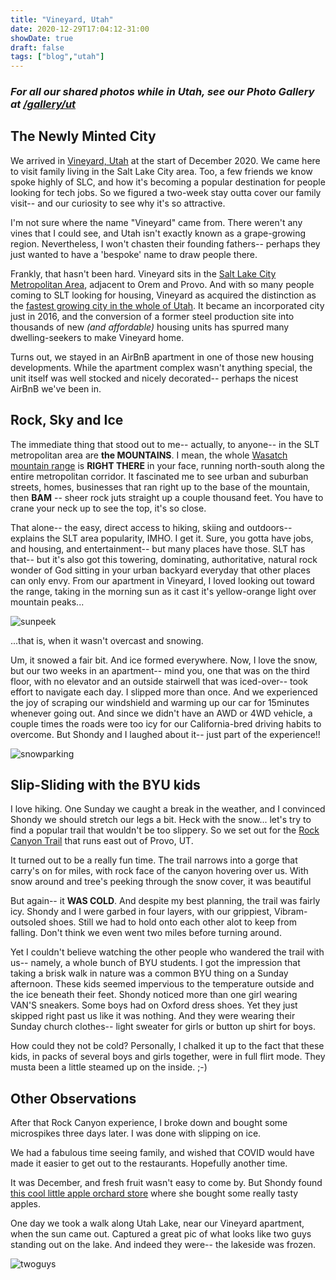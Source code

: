 ```yaml
---
title: "Vineyard, Utah"
date: 2020-12-29T17:04:12-31:00
showDate: true
draft: false
tags: ["blog","utah"]
---
```


### *For all our shared photos while in Utah, see our Photo Gallery at [/gallery/ut](/gallery/ut)*

## The Newly Minted City
We arrived in [Vineyard, Utah](https://vineyardutah.org/) at the start of December 2020.  We came here to visit family living in the Salt Lake City area.  Too, a few friends we know spoke highly of SLC, and how it's becoming a popular destination for people looking for tech jobs.  So we figured a two-week stay outta cover our family visit-- and our curiosity to see why it's so attractive.

I'm not sure where the name "Vineyard" came from.   There weren't any vines that I could see, and Utah isn't exactly known as a grape-growing region.  Nevertheless, I won't chasten their founding fathers-- perhaps they just wanted to have a 'bespoke' name to draw people there.

Frankly, that hasn't been hard.  Vineyard sits in the [Salt Lake City Metropolitan Area](https://en.wikipedia.org/wiki/Salt_Lake_City_metropolitan_area), adjacent to Orem and Provo.  And with so many people coming to SLT looking for housing, Vineyard as acquired the distinction as the [fastest growing city in the whole of Utah](https://www.sltrib.com/news/politics/2020/05/21/fastest-growing-city/).  It became an incorporated city just in 2016, and the conversion of a former steel production site into thousands of new *(and affordable)* housing units has spurred many dwelling-seekers to make Vineyard home.   

Turns out, we stayed in an AirBnB apartment in one of those new housing developments.  While the apartment complex wasn't anything special, the unit itself was well stocked and nicely decorated-- perhaps the nicest AirBnB we've been in.

## Rock, Sky and Ice
The immediate thing that stood out to me-- actually, to anyone-- in the SLT metropolitan area are **the MOUNTAINS**.   I mean, the whole [Wasatch mountain range](https://en.wikipedia.org/wiki/Wasatch_Range) is **RIGHT THERE** in your face, running north-south along the entire metropolitan corridor.   It fascinated me to see urban and suburban streets, homes, businesses that ran right up to the base of the mountain, then **BAM** -- sheer rock juts straight up a couple thousand feet.   You have to crane your neck up to see the top, it's so close.

That alone-- the easy, direct access to hiking, skiing and outdoors-- explains the SLT area popularity, IMHO.  I get it.  Sure, you gotta have jobs, and housing, and entertainment-- but many places have those.   SLT has that-- but it's also got this towering, dominating, authoritative, natural rock wonder of God sitting in your urban backyard everyday that other places can only envy.   From our apartment in Vineyard, I loved looking out toward the range, taking in the morning sun as it cast it's yellow-orange light over mountain peaks...

![sunpeek](/gallery/ut/ut_3.jpg)

...that is, when it wasn't overcast and snowing.

Um, it snowed a fair bit.  And ice formed everywhere. Now, I love the snow, but our two weeks in an apartment-- mind you, one that was on the third floor, with no elevator and an outside stairwell that was iced-over-- took effort to navigate each day.  I slipped more than once.   And we experienced the joy of scraping our windshield and warming up our car for 15minutes whenever going out.  And since we didn't have an AWD or 4WD vehicle, a couple times the roads were too icy for our California-bred driving habits to overcome.  But Shondy and I laughed about it-- just part of the experience!! 

![snowparking](/gallery/ut/ut_4.jpg)

## Slip-Sliding with the BYU kids
I love hiking.  One Sunday we caught a break in the weather, and I convinced Shondy we should stretch our legs a bit.  Heck with the snow... let's try to find a popular trail that wouldn't be too slippery.   So we set out for the [Rock Canyon Trail](https://www.provo.org/Home/Components/FacilityDirectory/FacilityDirectory/52/200) that runs east out of Provo, UT.  

It turned out to be a really fun time.  The trail narrows into a gorge that carry's on for miles, with rock face of the canyon hovering over us.  With snow around and tree's peeking through the snow cover, it was beautiful

But again-- it **WAS COLD**. And despite my best planning, the trail was fairly icy. Shondy and I were garbed in four layers, with our grippiest, Vibram-outsoled shoes. Still we had to hold onto each other alot to keep from falling.  Don't think we even went two miles before turning around.

Yet I couldn't believe watching the other people who wandered the trail with us-- namely, a whole bunch of BYU students.  I got the impression that taking a brisk walk in nature was a common BYU thing on a Sunday afternoon.  These kids seemed impervious to the temperature outside and the ice beneath their feet.   Shondy noticed more than one girl wearing VAN'S sneakers. Some boys had on Oxford dress shoes.  Yet they just skipped right past us like it was nothing.  And they were wearing their Sunday church clothes-- light sweater for girls or button up shirt for boys.   

How could they not be cold?  Personally, I chalked it up to the fact that these kids, in packs of several boys and girls together, were in full flirt mode.  They musta been a little steamed up on the inside.  ;-)


## Other Observations
After that Rock Canyon experience, I broke down and bought some microspikes three days later.  I was done with slipping on ice.

We had a fabulous time seeing family, and wished that COVID would have made it easier to get out to the restaurants.  Hopefully another time.

It was December, and fresh fruit wasn't easy to come by.  But Shondy found [this cool little apple orchard store](https://www.crandallsfruitfarm.com/) where she bought some really tasty apples.

One day we took a walk along Utah Lake, near our Vineyard apartment, when the sun came out.  Captured a great pic of what looks like two guys standing out on the lake.  And indeed they were-- the lakeside was frozen. 

![twoguys](/gallery/ut/ut_2.jpg)